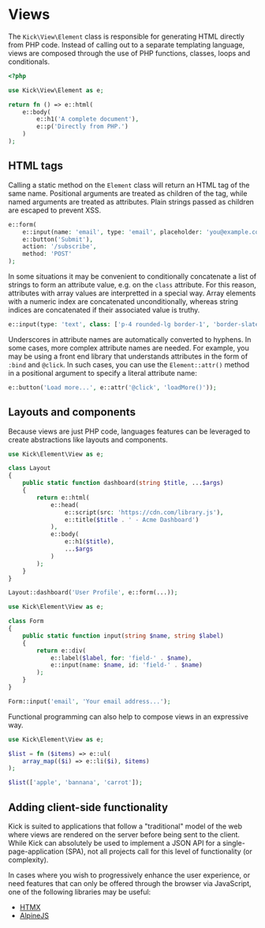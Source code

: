 # Views

The `Kick\View\Element` class is responsible for generating HTML directly from
PHP code. Instead of calling out to a separate templating language, views are
composed through the use of PHP functions, classes, loops and conditionals.

```php
<?php

use Kick\View\Element as e;

return fn () => e::html(
    e::body(
        e::h1('A complete document'),
        e::p('Directly from PHP.')
    )
);
```

## HTML tags

Calling a static method on the `Element` class will return an HTML tag of the
same name. Positional arguments are treated as children of the tag, while named
arguments are treated as attributes. Plain strings passed as children are escaped
to prevent XSS.

```php
e::form(
    e::input(name: 'email', type: 'email', placeholder: 'you@example.com'),
    e::button('Submit'),
    action: '/subscribe',
    method: 'POST'
);
```

In some situations it may be convenient to conditionally concatenate a list of
strings to form an attribute value, e.g. on the `class` attribute. For this
reason, attributes with array values are interpretted in a special way. Array
elements with a numeric index are concatenated unconditionally, whereas string
indices are concatenated if their associated value is truthy.

```php
e::input(type: 'text', class: ['p-4 rounded-lg border-1', 'border-slate-300' => !$error, 'border-slate-500' => $error]);
```

Underscores in attribute names are automatically converted to hyphens. In some
cases, more complex attribute names are needed. For example, you may be using
a front end library that understands attributes in the form of `:bind` and `@click`.
In such cases, you can use the `Element::attr()` method in a positional argument
to specify a literal attribute name:

```php
e::button('Load more...', e::attr('@click', 'loadMore()'));
```

## Layouts and components

Because views are just PHP code, languages features can be leveraged to create
abstractions like layouts and components.

```php
use Kick\Element\View as e;

class Layout
{
    public static function dashboard(string $title, ...$args)
    {
        return e::html(
            e::head(
                e::script(src: 'https://cdn.com/library.js'),
                e::title($title . ' - Acme Dashboard')
            ),
            e::body(
                e::h1($title),
                ...$args
            )
        );
    }
}

Layout::dashboard('User Profile', e::form(...));
```

```php
use Kick\Element\View as e;

class Form
{
    public static function input(string $name, string $label)
    {
        return e::div(
            e::label($label, for: 'field-' . $name),
            e::input(name: $name, id: 'field-' . $name)
        );
    }
}

Form::input('email', 'Your email address...');
```

Functional programming can also help to compose views in an expressive way.

```php
use Kick\Element\View as e;

$list = fn ($items) => e::ul(
    array_map(($i) => e::li($i), $items)
);

$list(['apple', 'bannana', 'carrot']);
```

## Adding client-side functionality

Kick is suited to applications that follow a "traditional" model of the web
where views are rendered on the server before being sent to the client. While
Kick can absolutely be used to implement a JSON API for a single-page-application
(SPA), not all projects call for this level of functionality (or complexity).

In cases where you wish to progressively enhance the user experience, or need
features that can only be offered through the browser via JavaScript, one of
the following libraries may be useful:

- [HTMX](https://htmx.org)
- [AlpineJS](https://alpinejs.dev)
